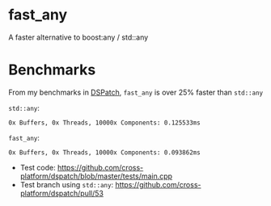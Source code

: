 # fast_any
A faster alternative to boost:any / std::any

# Benchmarks

From my benchmarks in <a href=https://github.com/cross-platform/dspatch>DSPatch</a>, `fast_any` is over 25% faster than `std::any`

`std::any`:
```
0x Buffers, 0x Threads, 10000x Components: 0.125533ms
```

`fast_any`:
```
0x Buffers, 0x Threads, 10000x Components: 0.093862ms
```

- Test code: https://github.com/cross-platform/dspatch/blob/master/tests/main.cpp
- Test branch using `std::any`: https://github.com/cross-platform/dspatch/pull/53
